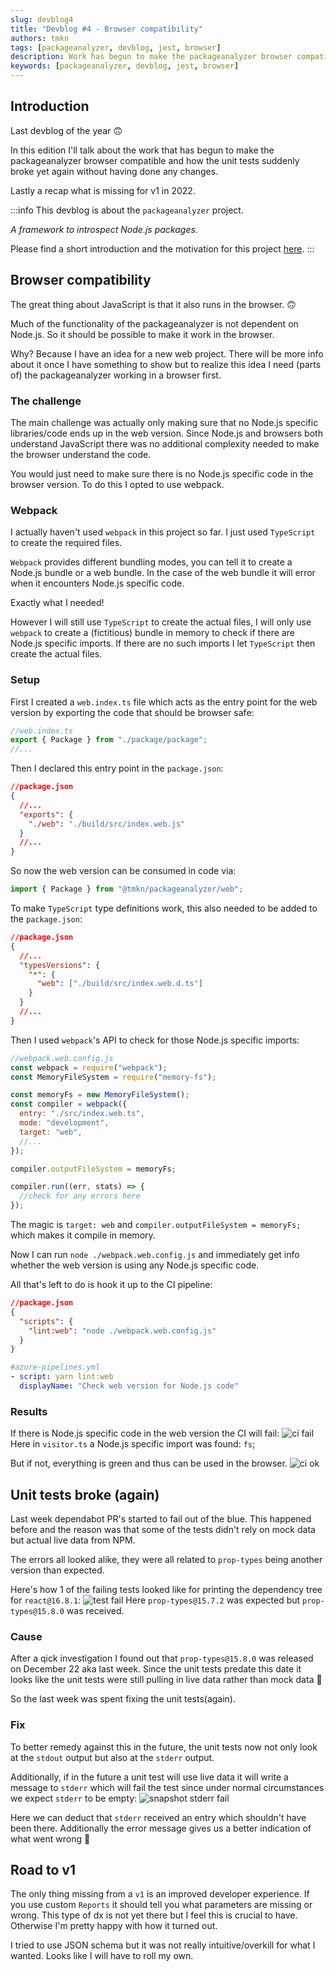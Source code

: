 ```yaml
---
slug: devblog4
title: "Devblog #4 - Browser compatibility"
authors: tmkn
tags: [packageanalyzer, devblog, jest, browser]
description: Work has begun to make the packageanalyzer browser compatible and unit tests were fixed (once again).
keywords: [packageanalyzer, devblog, jest, browser]
---
```


## Introduction

Last devblog of the year 🙃

In this edition I'll talk about the work that has begun to make the packageanalyzer browser compatible and how the unit tests suddenly broke yet again without having done any changes.

Lastly a recap what is missing for v1 in 2022.

<!--truncate-->

:::info
This devblog is about the `packageanalyzer` project.

_A framework to introspect Node.js packages._

Please find a short introduction and the motivation for this project [here](/docs/intro).
:::

## Browser compatibility

The great thing about JavaScript is that it also runs in the browser. 🙃

Much of the functionality of the packageanalyzer is not dependent on Node.js. So it should be possible to make it work in the browser.

Why? Because I have an idea for a new web project. There will be more info about it once I have something to show but to realize this idea I need (parts of) the packageanalyzer working in a browser first.

### The challenge

The main challenge was actually only making sure that no Node.js specific libraries/code ends up in the web version.
Since Node.js and browsers both understand JavaScript there was no additional complexity needed to make the browser understand the code.

You would just need to make sure there is no Node.js specific code in the browser version. To do this I opted to use webpack.

### Webpack

I actually haven't used `webpack` in this project so far. I just used `TypeScript` to create the required files.

`Webpack` provides different bundling modes, you can tell it to create a Node.js bundle or a web bundle. In the case of the web bundle it will error when it encounters Node.js specific code.

Exactly what I needed!

However I will still use `TypeScript` to create the actual files, I will only use `webpack` to create a (fictitious) bundle in memory to check if there are Node.js specific imports. If there are no such imports I let `TypeScript` then create the actual files.

### Setup

First I created a `web.index.ts` file which acts as the entry point for the web version by exporting the code that should be browser safe:

```typescript
//web.index.ts
export { Package } from "./package/package";
//...
```

Then I declared this entry point in the `package.json`:

```json
//package.json
{
  //...
  "exports": {
    "./web": "./build/src/index.web.js"
  }
  //...
}
```

So now the web version can be consumed in code via:

```javascript
import { Package } from "@tmkn/packageanalyzer/web";
```

To make `TypeScript` type definitions work, this also needed to be added to the `package.json`:

```json
//package.json
{
  //...
  "typesVersions": {
    "*": {
      "web": ["./build/src/index.web.d.ts"]
    }
  }
  //...
}
```

Then I used `webpack`'s API to check for those Node.js specific imports:

```javascript
//webpack.web.config.js
const webpack = require("webpack");
const MemoryFileSystem = require("memory-fs");

const memoryFs = new MemoryFileSystem();
const compiler = webpack({
  entry: "./src/index.web.ts",
  mode: "development",
  target: "web",
  //...
});

compiler.outputFileSystem = memoryFs;

compiler.run((err, stats) => {
  //check for any errors here
});
```

The magic is `target: web` and `compiler.outputFileSystem = memoryFs;` which makes it compile in memory.

Now I can run `node ./webpack.web.config.js` and immediately get info whether the web version is using any Node.js specific code.

All that's left to do is hook it up to the CI pipeline:

```json
//package.json
{
  "scripts": {
    "lint:web": "node ./webpack.web.config.js"
  }
}
```

```yml
#azure-pipelines.yml
- script: yarn lint:web
  displayName: "Check web version for Node.js code"
```

### Results

If there is Node.js specific code in the web version the CI will fail:
![ci fail](./devblog4/nodejs_import.png "CI Web Check Fail")
Here in `visitor.ts` a Node.js specific import was found: `fs`;

But if not, everything is green and thus can be used in the browser.
![ci ok](./devblog4/azure_web_check.png "CI Web Check")

## Unit tests broke (again)

Last week dependabot PR's started to fail out of the blue. This happened before and the reason was that some of the tests didn't rely on mock data but actual live data from NPM.

The errors all looked alike, they were all related to `prop-types` being another version than expected.

Here's how 1 of the failing tests looked like for printing the dependency tree for `react@16.8.1`:
![test fail](./devblog4/test_fail.png "Test Fail")
Here `prop-types@15.7.2` was expected but `prop-types@15.8.0` was received.

### Cause

After a qick investigation I found out that `prop-types@15.8.0` was released on December 22 aka last week. Since the unit tests predate this date it looks like the unit tests were still pulling in live data rather than mock data 😬

So the last week was spent fixing the unit tests(again).

### Fix

To better remedy against this in the future, the unit tests now not only look at the `stdout` output but also at the `stderr` output.

Additionally, if in the future a unit test will use live data it will write a message to `stderr` which will fail the test since under normal circumstances we expect `stderr` to be empty:
![snapshot stderr fail](./devblog4/snapshot_stderr.png "Snapshot stderr fail")

Here we can deduct that `stderr` received an entry which shouldn't have been there. Additionally the error message gives us a better indication of what went wrong 🙌

## Road to v1

The only thing missing from a `v1` is an improved developer experience. If you use custom `Reports` it should tell you what parameters are missing or wrong. This type of dx is not yet there but I feel this is crucial to have. Otherwise I'm pretty happy with how it turned out.

I tried to use JSON schema but it was not really intuitive/overkill for what I wanted. Looks like I will have to roll my own.
